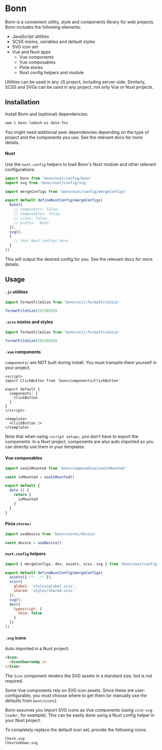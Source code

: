 # Bonn

Bonn is a convenient utility, style and components library for web projects. Bonn includes the following elements:

- JavaScript utilities
- SCSS mixins, variables and default styles
- SVG icon set
- Vue and Nuxt apps
  - Vue components
  - Vue composables
  - Pinia stores
  - Nuxt config helpers and module

Utilities can be used in any JS project, including server-side. Similarly, SCSS and SVGs can be used in any project, not only Vue or Nuxt projects.



## Installation

Install Bonn and (optional) dependencies:

```sh
npm i bonn lodash-es date-fns
```

You might need additional peer dependencies depending on the type of project and the components you use. See the relevant docs for more details.



#### Nuxt

Use the `nuxt.config` helpers to load Bonn's Nuxt module and other relevant configurations:

```javascript
import bonn from 'bonn/nuxt/config/bonn'
import svg from 'bonn/nuxt/config/svg'

import mergeConfigs from 'bonn/nuxt/config/mergeConfigs'

export default defineNuxtConfig(mergeConfigs(
  bonn({
    // components: false,
    // composables: false,
    // icons: false,
    // prefix: 'Bonn'
  }),
  svg(),
  {
    // Your Nuxt configs here...
  }
))
```

This will output the desired config for you. See the relevant docs for more details.




## Usage

#### `.js` utilities

```javascript
import formatFileSize from 'bonn/util/formatFileSize'

formatFileSize(19238028)
```



#### `.scss` mixins and styles

```javascript
import formatFileSize from 'bonn/util/formatFileSize'

formatFileSize(19238028)
```



#### `.vue` components

`components/` are NOT built during install. You must transpile them yourself in your project.

```vue
<script>
import ClickButton from 'bonn/components/ClickButton'

export default {
  components: {
    ClickButton
  }
}
</script>

<template>
  <ClickButton />
</template>
```

Note that when using `<script setup>`, you don't have to export the components. In a Nuxt project, components are also auto imported so you can directly use them in your templates.



#### Vue composables

```javascript
import useIsMounted from 'bonn/composables/useIsMounted'

const isMounted = useIsMounted()

export default {
  data () {
    return {
      isMounted
    }
  }
}
```



#### Pinia `stores/`

```javascript
import useDevice from 'bonn/stores/device'

const device = useDevice()
```



#### `nuxt.config` helpers

```javascript
import { mergeConfigs, dev, assets, scss, svg } from 'bonn/nuxt/config'

export default defineNuxtConfig(mergeConfigs(
  assets({ /*...*/ }),
  scss({
    global: 'styles/global.scss',
    shared: 'styles/shared.scss'
  }),
  svg(),
  dev({
    typescript: {
      shim: false
    }
  })
))
```


#### `.svg` icons

Auto imported in a Nuxt project:

```html
<Icon>
  <IconChevronUp />
</Icon>
```

The `Icon` component renders the SVG assets in a standard size, but is not required.

Some Vue components rely on SVG icon assets. Since these are user-configurable, you must choose where to get them (or manually use the defaults from `bonn/icons`).

Bonn assumes you import SVG icons as Vue components (using `vite-svg-loader`, for example). This can be easily done using a Nuxt config helper in your Nuxt project.

To completely replace the default icon set, provide the following icons:

```
Check.svg
ChevronDown.svg
```
